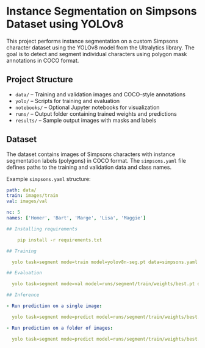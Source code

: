 # Instance Segmentation on Simpsons Dataset using YOLOv8

This project performs instance segmentation on a custom Simpsons character dataset using the YOLOv8 model from the Ultralytics library. The goal is to detect and segment individual characters using polygon mask annotations in COCO format.

## Project Structure

- `data/` – Training and validation images and COCO-style annotations
- `yolo/` – Scripts for training and evaluation
- `notebooks/` – Optional Jupyter notebooks for visualization
- `runs/` – Output folder containing trained weights and predictions
- `results/` – Sample output images with masks and labels

## Dataset

The dataset contains images of Simpsons characters with instance segmentation labels (polygons) in COCO format. The `simpsons.yaml` file defines paths to the training and validation data and class names.

Example `simpsons.yaml` structure:

```yaml
path: data/
train: images/train
val: images/val

nc: 5
names: ['Homer', 'Bart', 'Marge', 'Lisa', 'Maggie']

## Installing requirements

    pip install -r requirements.txt

## Training

  yolo task=segment mode=train model=yolov8n-seg.pt data=simpsons.yaml epochs=50 imgsz=640

## Evaluation

  yolo task=segment mode=val model=runs/segment/train/weights/best.pt data=simpsons.yaml

## Inference

- Run prediction on a single image:

  yolo task=segment mode=predict model=runs/segment/train/weights/best.pt source=sample.jpg

- Run prediction on a folder of images:

  yolo task=segment mode=predict model=runs/segment/train/weights/best.pt source=data/test_images/
